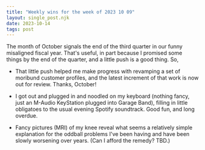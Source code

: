 ```yaml
---
title: "Weekly wins for the week of 2023 10 09"
layout: single_post.njk
date: 2023-10-14
tags: post
---
```


The month of October signals the end of the third quarter in our funny misaligned fiscal year. That's useful, in part because I promised some things by the end of the quarter, and a little push is a good thing. So,

- That little push helped me make progress with revamping a set of moribund customer profiles, and the latest increment of that work is now out for review. Thanks, October!

- I got out and plugged in and noodled on my keyboard (nothing fancy, just an M-Audio KeyStation plugged into Garage Band), filling in little obligatoes to the usual evening Spotify soundtrack. Good fun, and long overdue.

- Fancy pictures (MRI) of my knee reveal what seems a relatively simple explanation for the oddball problems I've been having and have been slowly worsening over years. (Can I afford the remedy? TBD.)
